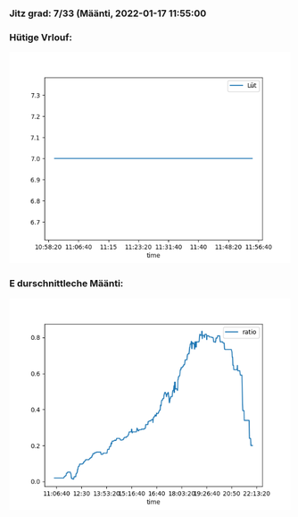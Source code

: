 ### Jitz grad: 7/33 (Määnti, 2022-01-17 11:55:00

### Hütige Vrlouf:
![Graph](Today.png)

### E durschnittleche Määnti:
![Graph](Määnti.png)